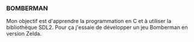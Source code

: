 ### BOMBERMAN


Mon objectif est d'apprendre la programmation en C et à utiliser la bibliothèque SDL2. 
Pour ça j'essaie de développer un jeu Bomberman en version Zelda.
